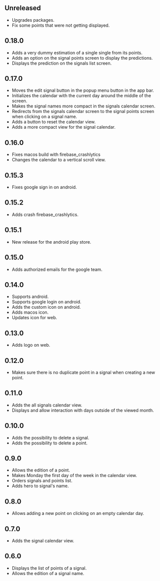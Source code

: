 ## Unreleased

- Upgrades packages.
- Fix some points that were not getting displayed.

## 0.18.0

- Adds a very dummy estimation of a single single from its points.
- Adds an option on the signal points screen to display the predictions.
- Displays the prediction on the signals list screen.

## 0.17.0

- Moves the edit signal button in the popup menu button in the app bar.
- Initializes the calendar with the current day around the middle of the screen.
- Makes the signal names more compact in the signals calendar screen.
- Redirects from the signals calendar screen to the signal points screen when clicking on a signal name.
- Adds a button to reset the calendar view.
- Adds a more compact view for the signal calendar.

## 0.16.0

- Fixes macos build with firebase_crashlytics
- Changes the calendar to a vertical scroll view.

## 0.15.3

- Fixes google sign in on android.

## 0.15.2

- Adds crash firebase_crashlytics.

## 0.15.1

- New release for the android play store.

## 0.15.0

- Adds authorized emails for the google team.

## 0.14.0

- Supports android.
- Supports google login on android.
- Adds the custom icon on android.
- Adds macos icon.
- Updates icon for web.

## 0.13.0

- Adds logo on web.

## 0.12.0

- Makes sure there is no duplicate point in a signal when creating a new point.

## 0.11.0

- Adds the all signals calendar view.
- Displays and allow interaction with days outside of the viewed month.

## 0.10.0

- Adds the possibility to delete a signal.
- Adds the possibility to delete a point.

## 0.9.0

- Allows the edition of a point.
- Makes Monday the first day of the week in the calendar view.
- Orders signals and points list.
- Adds hero to signal's name.

## 0.8.0

- Allows adding a new point on clicking on an empty calendar day.

## 0.7.0

- Adds the signal calendar view.

## 0.6.0

- Displays the list of points of a signal.
- Allows the edition of a signal name. 
